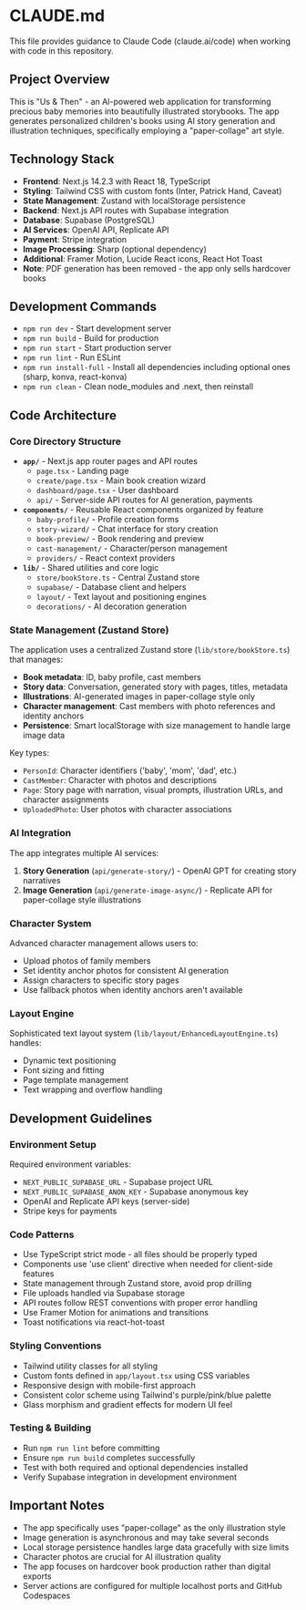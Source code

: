 # CLAUDE.md

This file provides guidance to Claude Code (claude.ai/code) when working with code in this repository.

## Project Overview

This is "Us & Then" - an AI-powered web application for transforming precious baby memories into beautifully illustrated storybooks. The app generates personalized children's books using AI story generation and illustration techniques, specifically employing a "paper-collage" art style.

## Technology Stack

- **Frontend**: Next.js 14.2.3 with React 18, TypeScript
- **Styling**: Tailwind CSS with custom fonts (Inter, Patrick Hand, Caveat)
- **State Management**: Zustand with localStorage persistence
- **Backend**: Next.js API routes with Supabase integration
- **Database**: Supabase (PostgreSQL)
- **AI Services**: OpenAI API, Replicate API
- **Payment**: Stripe integration
- **Image Processing**: Sharp (optional dependency)
- **Additional**: Framer Motion, Lucide React icons, React Hot Toast
- **Note**: PDF generation has been removed - the app only sells hardcover books

## Development Commands

- `npm run dev` - Start development server
- `npm run build` - Build for production
- `npm run start` - Start production server
- `npm run lint` - Run ESLint
- `npm run install-full` - Install all dependencies including optional ones (sharp, konva, react-konva)
- `npm run clean` - Clean node_modules and .next, then reinstall

## Code Architecture

### Core Directory Structure

- **`app/`** - Next.js app router pages and API routes
  - `page.tsx` - Landing page
  - `create/page.tsx` - Main book creation wizard
  - `dashboard/page.tsx` - User dashboard
  - `api/` - Server-side API routes for AI generation, payments
- **`components/`** - Reusable React components organized by feature
  - `baby-profile/` - Profile creation forms
  - `story-wizard/` - Chat interface for story creation
  - `book-preview/` - Book rendering and preview
  - `cast-management/` - Character/person management
  - `providers/` - React context providers
- **`lib/`** - Shared utilities and core logic
  - `store/bookStore.ts` - Central Zustand store
  - `supabase/` - Database client and helpers
  - `layout/` - Text layout and positioning engines
  - `decorations/` - AI decoration generation

### State Management (Zustand Store)

The application uses a centralized Zustand store (`lib/store/bookStore.ts`) that manages:

- **Book metadata**: ID, baby profile, cast members
- **Story data**: Conversation, generated story with pages, titles, metadata
- **Illustrations**: AI-generated images in paper-collage style only
- **Character management**: Cast members with photo references and identity anchors
- **Persistence**: Smart localStorage with size management to handle large image data

Key types:
- `PersonId`: Character identifiers ('baby', 'mom', 'dad', etc.)
- `CastMember`: Character with photos and descriptions
- `Page`: Story page with narration, visual prompts, illustration URLs, and character assignments
- `UploadedPhoto`: User photos with character associations

### AI Integration

The app integrates multiple AI services:

1. **Story Generation** (`api/generate-story/`) - OpenAI GPT for creating story narratives
2. **Image Generation** (`api/generate-image-async/`) - Replicate API for paper-collage style illustrations

### Character System

Advanced character management allows users to:
- Upload photos of family members
- Set identity anchor photos for consistent AI generation
- Assign characters to specific story pages
- Use fallback photos when identity anchors aren't available

### Layout Engine

Sophisticated text layout system (`lib/layout/EnhancedLayoutEngine.ts`) handles:
- Dynamic text positioning
- Font sizing and fitting
- Page template management
- Text wrapping and overflow handling

## Development Guidelines

### Environment Setup

Required environment variables:
- `NEXT_PUBLIC_SUPABASE_URL` - Supabase project URL
- `NEXT_PUBLIC_SUPABASE_ANON_KEY` - Supabase anonymous key
- OpenAI and Replicate API keys (server-side)
- Stripe keys for payments

### Code Patterns

- Use TypeScript strict mode - all files should be properly typed
- Components use 'use client' directive when needed for client-side features
- State management through Zustand store, avoid prop drilling
- File uploads handled via Supabase storage
- API routes follow REST conventions with proper error handling
- Use Framer Motion for animations and transitions
- Toast notifications via react-hot-toast

### Styling Conventions

- Tailwind utility classes for all styling
- Custom fonts defined in `app/layout.tsx` using CSS variables
- Responsive design with mobile-first approach
- Consistent color scheme using Tailwind's purple/pink/blue palette
- Glass morphism and gradient effects for modern UI feel

### Testing & Building

- Run `npm run lint` before committing
- Ensure `npm run build` completes successfully
- Test with both required and optional dependencies installed
- Verify Supabase integration in development environment

## Important Notes

- The app specifically uses "paper-collage" as the only illustration style
- Image generation is asynchronous and may take several seconds
- Local storage persistence handles large data gracefully with size limits
- Character photos are crucial for AI illustration quality
- The app focuses on hardcover book production rather than digital exports
- Server actions are configured for multiple localhost ports and GitHub Codespaces
